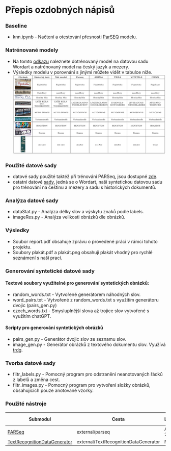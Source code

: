 # Přepis ozdobných nápisů
### Baseline
  - knn.ipynb - Načtení a otestování přesnosti [ParSEQ](https://github.com/baudm/parseq) modelu.
### Natrénované modely
  - Na tomto [odkazu](https://drive.google.com/drive/folders/1jsmSuNVoA33oGUKzIUBaNZN2STZSDUtC) naleznete dotrénovaný model na datovou sadu Wordart a natrénovaný model na český jazyk a mezery.
  - Výsledky modelu v porovnání s jinými můžete vidět v tabulce níže.
![Porovnání OCR výstupů různých modelů na příkladech i s českými slovy.](Figures/porovnaniOCRotocene.png)
### Použité datové sady
 - datové sady použité taktéž při trénování PARSeq, jsou dostupné [zde](https://github.com/baudm/parseq/blob/main/Datasets.md).
 - ostatní datové [sady](https://drive.google.com/drive/folders/1Aqv98d6O5m63FeeysN_s6VxpA8nlGTKJ), jedná se o Wordart, naši syntetickou datovou sadu pro trénování na češtinu a mezery a sadu s historických dokumentů.
### Analýza datové sady
  - dataStat.py - Analýza délky slov a výskytu znaků podle labels.
  - imageRes.py - Analýza velikosti obrázků dle obrázků.
### Výsledky
  - Soubor report.pdf obsahuje zprávu o provedené práci v rámci tohoto projektu.
  - Soubory plakát.pdf a plakát.png obsahují plakát vhodný pro rychlé seznámení s naší prací.
### Generování syntetické datové sady
#### Textové soubory využitelné pro generování syntetických obrázků:
  - random_words.txt - Vytvořené generátorem náhodných slov.
  - word_pairs.txt - Vytvořené z random_words.txt s využitím generátoru dvojic (pairs_gen.py)
  - czech_words.txt - Smysluplnější slova až trojice slov vytvořené s využitím chatGPT.
#### Scripty pro generování syntetických obrázků
  - pairs_gen.py - Generátor dvojic slov ze seznamu slov.
  - image_gen.py - Generátor obrázků z textového dokumentu slov. Využívá [trdg](https://github.com/Belval/TextRecognitionDataGenerator/tree/master).
### Tvorba datové sady
- filtr_labels.py - Pomocný program pro odstranění neanotovaných řádků z labelů a změna cest.
- filtr_images.py - Pomocný program pro vytvoření složky obrázků, obsahujících pouze anotované vzorky.

### Použité nástroje
| Submodul                     |   Cesta              |  Licence      | Licenční soubor                            |
|------------------------------|-----------------|-------------------|-----------------------|
| [PARSeq](https://github.com/baudm/parseq)                       | external/parseq                       | Apache 2.0   | [LICENSE](external/parseq/LICENSE)        |
| [TextRecognitionDataGenerator](https://github.com/Belval/TextRecognitionDataGenerator) | external/TextRecognitionDataGenerator | MIT       | [LICENSE](external/TextRecognitionDataGenerator/LICENSE) |

